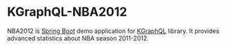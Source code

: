 # KGraphQL-NBA2012

NBA2012 is [Spring Boot](https://projects.spring.io/spring-boot/) demo application for [KGraphQL](https://github.com/pgutkowski/KGraphQL) library. 
It provides advanced statistics about NBA season 2011-2012.
